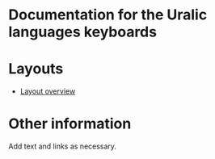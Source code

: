 # Documentation for the Uralic languages keyboards


# Layouts

-   [Layout overview](layout.html)

# Other information

Add text and links as necessary.
